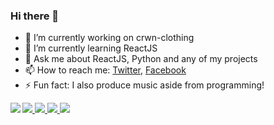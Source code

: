 ### Hi there 👋

- 🔭 I’m currently working on crwn-clothing
- 🌱 I’m currently learning ReactJS
- 💬 Ask me about ReactJS, Python and any of my projects
- 📫 How to reach me: [Twitter](https://twitter.com/tejassohoni57), [Facebook](https://www.facebook.com/sohonitejas/)
- ⚡ Fun fact: I also produce music aside from programming!


<a href="https://github.com/tejassohoni">
  <img  src="https://github-readme-stats.vercel.app/api?username=tejassohoni&&show_icons=true&title_color=ffffff&icon_color=bb2acf&text_color=daf7dc&bg_color=151515" />
</a>

<a href="https://github.com/tejassohoni">
  <img src="https://github-readme-stats.vercel.app/api/top-langs/?username=tejassohoni&&layout=compact&show_icons=true&title_color=ffffff&icon_color=bb2acf&text_color=daf7dc&bg_color=151515" />
</a>

<a href="https://github.com/tejassohoni/crwn-clothing">
  <img src="https://github-readme-stats.vercel.app/api/pin/?username=tejassohoni&repo=crwn-clothing&&show_icons=true&line_height=1&count_private=true&title_color=ffffff&icon_color=bb2acf&text_color=daf7dc&bg_color=151515" />
</a>

<a href="https://github.com/tejassohoni/facerecogapi">
  <img align="left" src="https://github-readme-stats.vercel.app/api/pin/?username=tejassohoni&repo=facerecogapi&&show_icons=true&title_color=ffffff&icon_color=bb2acf&text_color=daf7dc&bg_color=151515" />
</a>

<a href="https://github.com/tejassohoni/indecision-app">
  <img src="https://github-readme-stats.vercel.app/api/pin/?username=tejassohoni&repo=indecision-app&&show_icons=true&title_color=ffffff&icon_color=bb2acf&text_color=daf7dc&bg_color=151515" />
</a>
